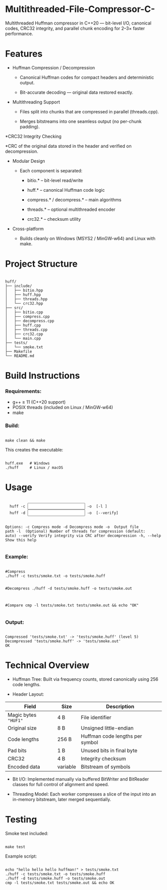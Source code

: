 # Multithreaded-File-Compressor-C-
Multithreaded Huffman compressor in C++20 — bit-level I/O, canonical codes, CRC32 integrity, and parallel chunk encoding for 2–3× faster performance.

# Features

- Huffman Compression / Decompression

  - Canonical Huffman codes for compact headers and deterministic output.

  - Bit-accurate decoding — original data restored exactly.

* Multithreading Support

  * Files split into chunks that are compressed in parallel (threads.cpp).

  * Merges bitstreams into one seamless output (no per-chunk padding).

*CRC32 Integrity Checking

  *CRC of the original data stored in the header and verified on decompression.

* Modular Design

  - Each component is separated:

    - bitio.* – bit-level read/write

    - huff.* – canonical Huffman code logic

    - compress.* / decompress.* – main algorithms

    - threads.* – optional multithreaded encoder

    - crc32.* – checksum utility

* Cross-platform

  * Builds cleanly on Windows (MSYS2 / MinGW-w64) and Linux with make.
# Project Structure 

<div align="left">
<pre><code>
huff/
├── include/
│   ├── bitio.hpp
│   ├── huff.hpp
│   ├── threads.hpp
│   └── crc32.hpp
├── src/
│   ├── bitio.cpp
│   ├── compress.cpp
│   ├── decompress.cpp
│   ├── huff.cpp
│   ├── threads.cpp
│   ├── crc32.cpp
│   └── main.cpp
├── tests/
│   └── smoke.txt
├── Makefile
└── README.md
</code></pre>
</div>

# Build Instructions

### Requirements:

* g++ ≥ 11 (C++20 support)
* POSIX threads (included on Linux / MinGW-w64)
* make

### Build:

<div align="left">
<pre><code>
make clean && make
</code></pre>
</div>

This creates the executable:

<div align="left">
<pre><code>
huff.exe   # Windows
./huff     # Linux / macOS
</code></pre>
</div>

# Usage

<div align="left">
<pre><code>
  huff -c <input> -o <output> [-l <threads>]
  huff -d <input> -o <output> [--verify]

Options:
  -c              Compress mode
  -d              Decompress mode
  -o <file>       Output file path
  -l <threads>    (Optional) Number of threads for compression (default: auto)
  --verify        Verify integrity via CRC after decompression
  -h, --help      Show this help
</code></pre>
</div>

### Example:
<div align="left">
<pre><code>
#Compress
./huff -c tests/smoke.txt -o tests/smoke.huff

#Decompress
./huff -d tests/smoke.huff -o tests/smoke.out

#Compare
cmp -l tests/smoke.txt tests/smoke.out && echo "OK"
</code></pre>
</div>

### Output:
<div align="left">
<pre><code>
Compressed 'tests/smoke.txt' -> 'tests/smoke.huff' (level 5)
Decompressed 'tests/smoke.huff' -> 'tests/smoke.out'
OK
</code></pre>
</div>

# Technical Overview

* Huffman Tree: Built via frequency counts, stored canonically using 256 code lengths.

* Header Layout:

| Field                | Size     | Description                     |
| -------------------- | -------- | ------------------------------- |
| Magic bytes `"HUF1"` | 4 B      | File identifier                 |
| Original size        | 8 B      | Unsigned little-endian          |
| Code lengths         | 256 B    | Huffman code lengths per symbol |
| Pad bits             | 1 B      | Unused bits in final byte       |
| CRC32                | 4 B      | Integrity checksum              |
| Encoded data         | variable | Bitstream of symbols            |

* Bit I/O:
Implemented manually via buffered BitWriter and BitReader classes for full control of alignment and speed.

* Threading Model:
Each worker compresses a slice of the input into an in-memory bitstream, later merged sequentially.

# Testing

Smoke test included:
<div align="left">
<pre><code>
make test
</code></pre>
</div>

Example script:
<div align="left">
<pre><code>
echo "hello hello hello huffman!" > tests/smoke.txt
./huff -c tests/smoke.txt -o tests/smoke.huff
./huff -d tests/smoke.huff -o tests/smoke.out
cmp -l tests/smoke.txt tests/smoke.out && echo OK
</code></pre>
</div>

